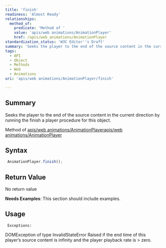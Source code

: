 ```yaml
---
title: 'finish'
readiness: 'Almost Ready'
relationships:
  method_of:
    predicate: 'Method of '
    value: 'apis/web animations/AnimationPlayer'
    href: /apis/web_animations/AnimationPlayer
standardization_status: 'W3C Editor''s Draft'
summary: 'Seeks the player to the end of the source content in the current direction by running the finish a player procedure for this object.'
tags:
  - API
  - Object
  - Methods
  - Web
  - Animations
uri: 'apis/web animations/AnimationPlayer/finish'

---
```

## Summary

Seeks the player to the end of the source content in the current direction by running the finish a player procedure for this object.

Method of [apis/web animations/AnimationPlayer](/apis/web_animations/AnimationPlayer)[apis/web animations/AnimationPlayer](/apis/web_animations/AnimationPlayer)

## Syntax

``` js
 AnimationPlayer.finish();
```

## Return Value

No return value

**Needs Examples**: This section should include examples.

## Usage

     Exceptions:

DOMException of type InvalidStateError Raised if the end time of this player’s source content is infinity and the player playback rate is \> zero.
